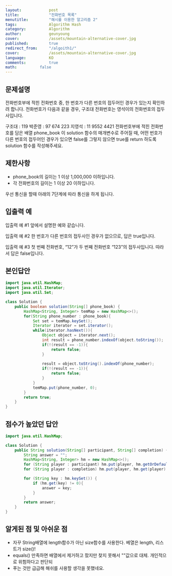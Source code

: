 ```yaml
---
layout:            post
title:             "전화번호 목록"
menutitle:         "해시를 이용한 알고리즘 2"
tags:              Algorithm Hash
category:          Algorithm
author:            geunyoung
cover:             /assets/mountain-alternative-cover.jpg
published:         true
redirect_from:     "/algoith1/"
cover:             /assets/mountain-alternative-cover.jpg
language:          KO
comments:          true
math:		   false
---
```




## 문제설명

전화번호부에 적힌 전화번호 중, 한 번호가 다른 번호의 접두어인 경우가 있는지 확인하려 합니다.
전화번호가 다음과 같을 경우, 구조대 전화번호는 영석이의 전화번호의 접두사입니다.

구조대 : 119
박준영 : 97 674 223
지영석 : 11 9552 4421
전화번호부에 적힌 전화번호를 담은 배열 phone_book 이 solution 함수의 매개변수로 주어질 때, 어떤 번호가 다른 번호의 접두어인 경우가 있으면 false를 그렇지 않으면 true를 return 하도록 solution 함수를 작성해주세요.


## 제한사항
 - phone_book의 길이는 1 이상 1,000,000 이하입니다.
 - 각 전화번호의 길이는 1 이상 20 이하입니다.

우선 통신을 할때 아래의 7단계에 따라 통신을 하게 됩니다.


## 입출력 예
입출력 예 #1 앞에서 설명한 예와 같습니다.

입출력 예 #2 한 번호가 다른 번호의 접두사인 경우가 없으므로, 답은 true입니다.

입출력 예 #3 첫 번째 전화번호, “12”가 두 번째 전화번호 “123”의 접두사입니다. 따라서 답은 false입니다.



## 본인답안

```java
import java.util.HashMap;
import java.util.Iterator;
import java.util.Set;

class Solution {
    public boolean solution(String[] phone_book) {
        HashMap<String, Integer> temMap = new HashMap<>();
        for(String phone_number : phone_book){
        	Set set = temMap.keySet();
        	Iterator iterator = set.iterator();
        	while(iterator.hasNext()){
        		Object object = iterator.next();
        		int result = phone_number.indexOf(object.toString());
        		if(!(result == -1)){
        			return false;
        		}
        		
        		result = object.toString().indexOf(phone_number);
        		if(!(result == -1)){
        			return false;
        		}
        	}
        	temMap.put(phone_number, 0);
        }
        return true;
    }
}
```


## 점수가 높았던 답안

```java
import java.util.HashMap;

class Solution {
    public String solution(String[] participant, String[] completion) {
        String answer = "";
        HashMap<String, Integer> hm = new HashMap<>();
        for (String player : participant) hm.put(player, hm.getOrDefault(player, 0) + 1);
        for (String player : completion) hm.put(player, hm.get(player) - 1);

        for (String key : hm.keySet()) {
            if (hm.get(key) != 0){
                answer = key;
            }
        }
        return answer;
    }
}
```

## 알게된 점 및 아쉬운 점

 - 자꾸 String배열에 length함수가 아닌 size함수를 사용한다. 베열은 length, 리스트가 size()!
 - equals() 만족하면 배열에서 제거하고 팠지만 찾지 못해서 ""값으로 대체. 개인적으로 위험하다고 판단되
 - 푸는 것만 급급해 해쉬를 사용할 생각을 못했네요.
